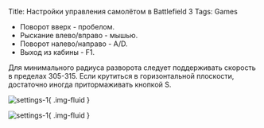 Title: Настройки управления самолётом в Battlefield 3
Tags: Games

  * Поворот вверх - пробелом.
  * Рыскание влево/вправо - мышью.
  * Поворот налево/направо - A/D.
  * Выход из кабины - F1.

Для минимального радиуса разворота следует поддерживать скорость в пределах 305-315. Если крутиться в горизонтальной плоскости, достаточно иногда притормаживать кнопкой S.

![settings-1]({static}/images/posts/2014/09/03/setup-jet-control-in-battlefield-3-1.png){ .img-fluid }

![settings-1]({static}/images/posts/2014/09/03/setup-jet-control-in-battlefield-3-2.png){ .img-fluid }
